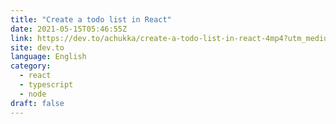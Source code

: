 ```yaml
---
title: "Create a todo list in React"
date: 2021-05-15T05:46:55Z
link: https://dev.to/achukka/create-a-todo-list-in-react-4mp4?utm_medium=RSS&utm_source=news.12bit.vn
site: dev.to
language: English
category:
  - react
  - typescript
  - node
draft: false
---
```

